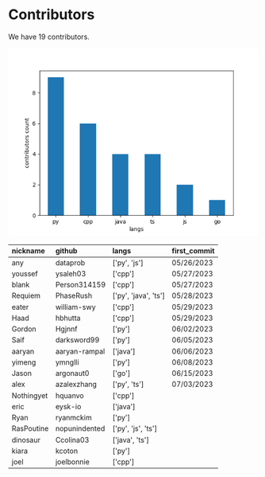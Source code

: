 # Contributors
We have 19 contributors.

![](figs/langs.png)

| nickname   | github        | langs                | first_commit   |
|:-----------|:--------------|:---------------------|:---------------|
| any        | dataprob      | ['py', 'js']         | 05/26/2023     |
| youssef    | ysaleh03      | ['cpp']              | 05/27/2023     |
| blank      | Person314159  | ['cpp']              | 05/27/2023     |
| Requiem    | PhaseRush     | ['py', 'java', 'ts'] | 05/28/2023     |
| eater      | william-swy   | ['cpp']              | 05/29/2023     |
| Haad       | hbhutta       | ['cpp']              | 05/29/2023     |
| Gordon     | Hgjnnf        | ['py']               | 06/02/2023     |
| Saif       | darksword99   | ['py']               | 06/05/2023     |
| aaryan     | aaryan-rampal | ['java']             | 06/06/2023     |
| yimeng     | ymnglli       | ['py']               | 06/08/2023     |
| Jason      | argonaut0     | ['go']               | 06/15/2023     |
| alex       | azalexzhang   | ['py', 'ts']         | 07/03/2023     |
| Nothingyet | hquanvo       | ['cpp']              |                |
| eric       | eysk-io       | ['java']             |                |
| Ryan       | ryanmckim     | ['py']               |                |
| RasPoutine | nopunindented | ['py', 'js', 'ts']   |                |
| dinosaur   | Ccolina03     | ['java', 'ts']       |                |
| kiara      | kcoton        | ['py']               |                |
| joel       | joelbonnie    | ['cpp']              |                |